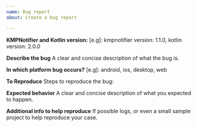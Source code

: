 ```yaml
---
name: Bug report
about: Create a bug report

---
```


**KMPNotifier and Kotlin version:**
 [e.g]: kmpnotifier version: 1.1.0, kotlin version: 2.0.0

**Describe the bug**
A clear and concise description of what the bug is.

**In which platform bug occurs?**
[e.g]: android, ios, desktop, web 

**To Reproduce**
Steps to reproduce the bug:

**Expected behavior**
A clear and concise description of what you expected to happen.


**Additional info to help reproduce**
If possible logs, or even a small sample project to help reproduce your case.
